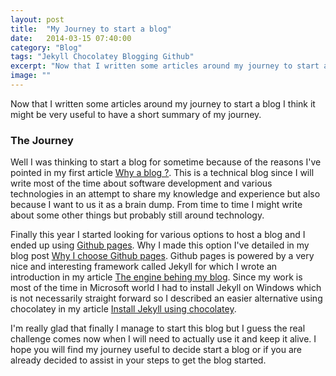 ```yaml
---
layout: post
title:  "My Journey to start a blog"
date:   2014-03-15 07:40:00
category: "Blog"
tags: "Jekyll Chocolatey Blogging Github"
excerpt: "Now that I written some articles around my journey to start a blog I think it might be very useful to have a short summary of my journey."
image: ""
---
```

<p class="dropcap">Now that I written some articles around my journey to start a blog I think it might be very useful to have a short summary of my journey.</p>

### The Journey ###

Well I was thinking to start a blog for sometime because of the reasons I've pointed in my first article [Why a blog ?](http://romuluscrisan.com/blog/2014/02/23/why-a-blog.html). This is a technical blog since I will write most of the time about software development and various technologies in an attempt to share my knowledge and experience but also because I want to us it as a brain dump. From time to time I might write about  some other things but probably still around technology. 

Finally this year I started looking for various options to host a blog and I ended up using [Github pages](http://pages.github.com/). Why I made this option I've detailed in my blog post [Why I choose Github pages](http://romuluscrisan.com/blog/2014/02/24/why-i-choose-github-pages.html). Github pages is powered by a very nice and interesting framework called Jekyll for which I wrote an introduction  in my article [The engine behing my blog](http://romuluscrisan.com/blog/2014/03/03/the-engine-behind-my-blog.html). Since my work is most of the time in Microsoft world I had to install Jekyll on Windows which is not necessarily straight forward so I described an easier alternative using chocolatey in my article [Install Jekyll using chocolatey](http://romuluscrisan.com/jekyll/2014/03/06/install-jekyll-using-chocolatey.html).


I'm really glad that finally I manage to start this blog but I guess the real challenge comes now when I will need to actually use it and keep it alive. I hope you will find my journey useful to decide start a blog or if you are already decided to assist in your steps to get the blog started.